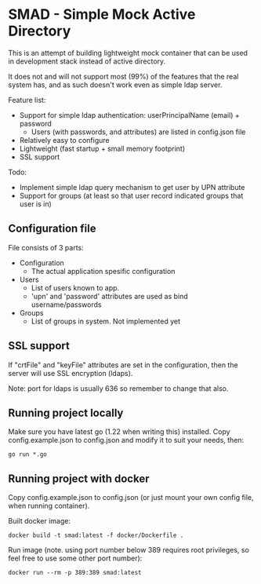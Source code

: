 # SMAD - Simple Mock Active Directory

This is an attempt of building lightweight mock container that can be used in development stack instead of active directory.

It does not and will not support most (99%) of the features that the real system has, and as such doesn't work even as simple ldap server.

Feature list:

- Support for simple ldap authentication: userPrincipalName (email) + password
  - Users (with passwords, and attributes) are listed in config.json file
- Relatively easy to configure
- Lightweight (fast startup + small memory footprint)
- SSL support

Todo:

- Implement simple ldap query mechanism to get user by UPN attribute
- Support for groups (at least so that user record indicated groups that user is in)

## Configuration file

File consists of 3 parts:

- Configuration
  - The actual application spesific configuration
- Users
  - List of users known to app.
  - 'upn' and 'password' attributes are used as bind username/passwords
- Groups
  - List of groups in system. Not implemented yet

## SSL support

If "crtFile" and "keyFile" attributes are set in the configuration, then the server will use SSL encryption (ldaps).

Note: port for ldaps is usually 636 so remember to change that also.

## Running project locally

Make sure you have latest go (1.22 when writing this) installed. Copy config.example.json to config.json and modify it to suit your needs, then:

`go run *.go`

## Running project with docker

Copy config.example.json to config.json (or just mount your own config file, when running container).

Built docker image:

`docker build -t smad:latest -f docker/Dockerfile .`

Run image (note. using port number below 389 requires root privileges, so feel free to use some other port number):

`docker run --rm -p 389:389 smad:latest`
